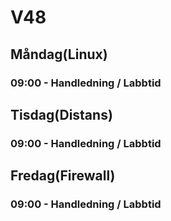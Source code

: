 # V48
## Måndag(Linux) 
### 09:00 - Handledning / Labbtid

## Tisdag(Distans)
### 09:00 - Handledning / Labbtid

## Fredag(Firewall) 
### 09:00 - Handledning / Labbtid